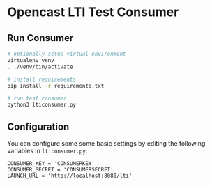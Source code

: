 Opencast LTI Test Consumer
==========================


Run Consumer
------------

```sh
# optionally setup virtual environment
virtualenv venv
. ./venv/bin/activate

# install requirements
pip install -r requirements.txt

# run test consumer
python3 lticonsumer.py
```

Configuration
-------------

You can configure some some basic settings by editing the following variables in
`lticonsumer.py`:

```
CONSUMER_KEY = 'CONSUMERKEY'
CONSUMER_SECRET = 'CONSUMERSECRET'
LAUNCH_URL = 'http://localhost:8080/lti'
```
